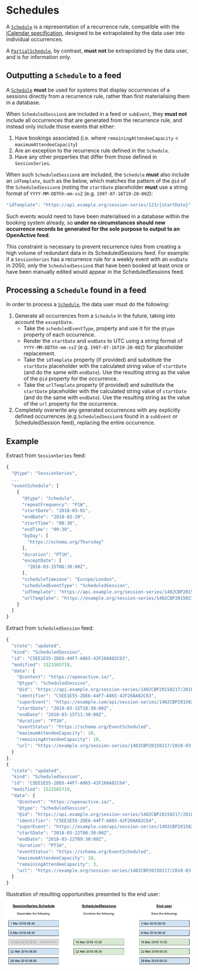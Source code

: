# Schedules

A [`Schedule`](../data-model/types/schedule.md) is a representation of a recurrence rule, compatible with the [iCalendar specification](https://tools.ietf.org/html/rfc5545), designed to be extrapolated by the data user into individual occurrences.

A [`PartialSchedule`](../data-model/types/partialschedule.md), by contrast, **must** **not** be extrapolated by the data user, and is for information only.

## Outputting a `Schedule` to a feed

A [`Schedule`](../data-model/types/schedule.md) **must** be used for systems that display occurrences of a sessions directly from a recurrence rule, rather than first materialising them in a database.

When `ScheduledSession`s are included in a feed or `subEvent`, they **must not** include all occurrences that are generated from the recurrence rule, and instead only include those events that either:

1. Have bookings associated \(i.e. where `remainingAttendeeCapacity` &lt; `maximumAttendeeCapacity`\)
2. Are an exception to the recurrence rule defined in the `Schedule`.
3. Have any other properties that differ from those defined in `SessionSeries`.

When such `ScheduledSession`s are included, the `Schedule` **must** also include an `idTemplate`, such as the below, which matches the pattern of the `@id` of the `ScheduledSession`s \(noting the `startDate` placeholder **must** use a string format of `YYYY-MM-DDThh-mm-ssZ` \(e.g. `1997-07-16T19-20-00Z`\):

```javascript
"idTemplate": "https://api.example.org/session-series/123/{startDate}"
```

Such events would need to have been materialised in a database within the booking system already, so **under no circumstances should new occurrence records be generated for the sole purpose to output to an OpenActive feed**.

This constraint is necessary to prevent recurrence rules from creating a high volume of redundant data in its ScheduledSessions feed. For example: if a `SessionSeries` has a recurrence rule for a weekly event with an `endDate` in 2050, only the `ScheduledSession`s that have been booked at least once or have been manually edited would appear in the ScheduledSessions feed.

## Processing a `Schedule` found in a feed

In order to process a [`Schedule`](../data-model/types/schedule.md), the data user must do the following:

1. Generate all occurrences from a `Schedule` in the future, taking into account the `exceptDate`.
   * Take the `scheduledEventType`, property and use it for the `@type` property of each occurrence.
   * Render the `startDate` and `endDate` to UTC using a string format of `YYYY-MM-DDThh-mm-ssZ` \(e.g. `1997-07-16T19-20-00Z`\) for placeholder replacement.
   * Take the `idTemplate` property \(if provided\) and substitute the `startDate` placeholder with the calculated string value of `startDate` \(and do the same with `endDate`\). Use the resulting string as the value of the `@id` property for the occurrence.
   * Take the `urlTemplate` property \(if provided\) and substitute the `startDate` placeholder with the calculated string value of `startDate` \(and do the same with `endDate`\). Use the resulting string as the value of the `url` property for the occurrence.
2. Completely overwrite any generated occurrences with any explicitly defined occurrences \(e.g.`ScheduledSession`s found in a `subEvent` or ScheduledSession feed\), replacing the entire occurrence.

## Example

Extract from `SessionSeries` feed:

```javascript
{
  "@type": "SessionSeries",
  ...
  "eventSchedule": [
    {
      "@type": "Schedule",
      "repeatFrequency": "P1W",
      "startDate": "2018-03-01",
      "endDate": "2018-03-29",
      "startTime": "08:30",
      "endTime": "09:30",
      "byDay": [
        "https://schema.org/Thursday"
      ],
      "duration": "PT1H",
      "exceptDate": [
        "2018-03-15T08:30:00Z",
      ],
      "scheduleTimezone": "Europe/London",
      "scheduledEventType": "ScheduledSession",
      "idTemplate": "https://api.example.org/session-series/1402CBP20150217/{startDate}",
      "urlTemplate": "https://example.org/session-series/1402CBP20150217/{startDate}"
    }
  ]
}
```

Extract from `ScheduledSession` feed:

```javascript
{
  "state": "updated",
  "kind": "ScheduledSession",
  "id": "C5EE1E55-2DE6-44F7-A865-42F268A82C63",
  "modified": 1521565719,
  "data": {
    "@context": "https://openactive.io/",
    "@type": "ScheduledSession",
    "@id": "https://api.example.org/session-series/1402CBP20150217/2018-03-15T10-30-00Z",
    "identifier": "C5EE1E55-2DE6-44F7-A865-42F268A82C63",
    "superEvent": "https://example.com/api/session-series/1402CBP20150217",
    "startDate": "2018-03-15T10:30:00Z",
    "endDate": "2018-03-15T11:30:00Z",
    "duration": "PT1H",
    "eventStatus": "https://schema.org/EventScheduled",
    "maximumAttendeeCapacity": 10,
    "remainingAttendeeCapacity": 10,
    "url": "https://example.org/session-series/1402CBP20150217/2018-03-15T10-30-00Z"
  }
},
{
  "state": "updated",
  "kind": "ScheduledSession",
  "id": "C5EE1E55-2DE6-44F7-A865-42F268A82C64",
  "modified": 1521565719,
  "data": {
    "@context": "https://openactive.io/",
    "@type": "ScheduledSession",
    "@id": "https://api.example.org/session-series/1402CBP20150217/2018-03-22T08-30-00Z",
    "identifier": "C5EE1E55-2DE6-44F7-A865-42F268A82C64",
    "superEvent": "https://example.com/api/session-series/1402CBP20150217",
    "startDate": "2018-03-22T08:30:00Z",
    "endDate": "2018-03-22T09:30:00Z",
    "duration": "PT1H",
    "eventStatus": "https://schema.org/EventScheduled",
    "maximumAttendeeCapacity": 10,
    "remainingAttendeeCapacity": 3,
    "url": "https://example.org/session-series/1402CBP20150217/2018-03-22T08-30-00Z"
  }
}
```

Illustration of resulting opportunities presented to the end user:

![](../.gitbook/assets/openactive-technical-documentation-diagrams.png)

